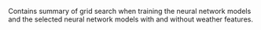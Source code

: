Contains summary of grid search when training the neural network models and the selected neural network models with and without weather features.